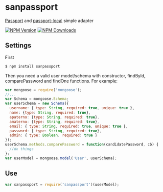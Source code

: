 # sanpassport
[Passport](https://www.npmjs.com/package/passport) and [passport-local](https://www.npmjs.com/package/passport-local) simple adapter

  [![NPM Version][npm-image]][npm-url]
  [![NPM Downloads][downloads-image]][downloads-url]

## Settings
First
~~~bash
$ npm install sanpassport 
~~~
Then you need a valid user model/schema with constructor, findById, comparePassword and findOne functions. For example:
~~~js
var mongoose = require('mongoose');
//...
var Schema = mongoose.Schema;
var userSchema = new Schema({
  username: { type: String, required: true, unique: true },
  name: {type: String, required: true},
  apaterno: {type: String, required: true},
  amaterno: {type: String, required: true},
  email: { type: String, required: true, unique: true },
  password: { type: String, required: true},
  admin: { type: Boolean, required: true }
});
userSchema.methods.comparePassword = function(candidatePassword, cb) {
  //do things
};
var userModel = mongoose.model('User', userSchema);
~~~

## Use
~~~js
var sanpassport = require('sanpassport')(userModel);
~~~


[npm-image]: https://img.shields.io/npm/v/sanpassport.svg
[npm-url]: https://npmjs.org/package/sanpassport
[downloads-image]: https://img.shields.io/npm/dm/sanpassport.svg
[downloads-url]: https://npmjs.org/package/sanpassport
